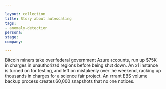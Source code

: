 ```yaml
---

layout: collection
title: Story about autoscaling
tags: 
- anomaly-detection
persona:
stage:
company:

---
```


Bitcoin miners take over federal government Azure accounts, run up $75K in charges in unauthorized regions before being shut down. 
An x1 instance is turned on for testing, and left on mistakenly over the weekend, racking up thousands in charges for a science fair project. 
An errant EBS volume backup process creates 60,000 snapshots that no one notices. 
